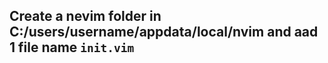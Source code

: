 <!-- Add a .config folder in $HOME, and if that did not work try this -->

## Create a nevim folder in C:/users/username/appdata/local/nvim and aad 1 file name `init.vim`

